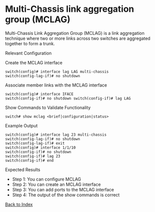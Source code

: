 # Multi-Chassis link aggregation group (MCLAG)

Multi-Chassis Link Aggregation Group (MCLAG) is a link aggregation technique where two or more links across two switches are aggregated together to form a trunk. 

Relevant Configuration 

Create the MCLAG interface 

```
switch(config)# interface lag LAG multi-chassis 
switch(config-lag-if)# no shutdown
```

Associate member links with the MCLAG interface 

```
switch(config)# interface IFACE 
switch(config-if)# no shutdown switch(config-if)# lag LAG 
```

Show Commands to Validate Functionality 

```
switch# show mclag <brief|configuration|status>
```

Example Output 

```
switch(config)# interface lag 23 multi-chassis
switch(config-lag-if)# no shutdown
switch(config-lag-if)# exit
switch(config)# interface 1/1/10
switch(config-if)# no shutdown
switch(config-if)# lag 23
switch(config-if)# end
```

Expected Results 

* Step 1: You can configure MCLAG
* Step 2: You can create an MCLAG interface
* Step 3: You can add ports to the MCLAG interface
* Step 4: The output of the show commands is correct   

	
[Back to Index](./index.md)
